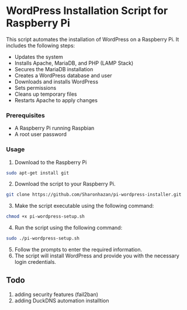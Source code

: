 # WordPress Installation Script for Raspberry Pi
This script automates the installation of WordPress on a Raspberry Pi. It includes the following steps:

* Updates the system
* Installs Apache, MariaDB, and PHP (LAMP Stack)
* Secures the MariaDB installation
* Creates a WordPress database and user
* Downloads and installs WordPress
* Sets permissions
* Cleans up temporary files
* Restarts Apache to apply changes
### Prerequisites
* A Raspberry Pi running Raspbian
* A root user password
### Usage
1. Download to the Raspberry Pi
```sh
sudo apt-get install git
```
2. Download the script to your Raspberry Pi.
```sh
git clone https://github.com/Sharonhazan/pi-wordpress-installer.git
```
3. Make the script executable using the following command:
```sh
chmod +x pi-wordpress-setup.sh
```
4. Run the script using the following command:
```sh
sudo ./pi-wordpress-setup.sh
```
5. Follow the prompts to enter the required information.
6. The script will install WordPress and provide you with the necessary login credentials.

## Todo
1. adding security features (fail2ban)
2. adding DuckDNS automation installtion
   
